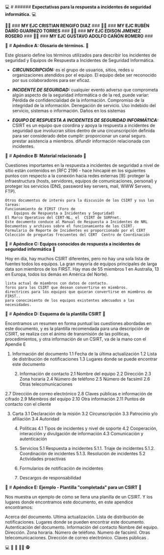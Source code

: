 :computer: # ###### **Expectativas para la respuesta a incidentes de seguridad informática.** :computer:

:policeman: ### **MY EJC CRISTIAN RENGIFO DIAZ** ###
:policeman: ### **MY EJC RUBÉN DARÍO GUARNIZO TORRES** ###
:policeman: ### **MY EJC EDISON JIMENEZ ROSERO** ###
:policeman: ### **MY EJC GUSTAVO ADOLFO CAÑÓN ROMERO** ###


:scroll: # **Apéndice A: Glosario de términos.** :scroll:


Este glosario define los términos utilizados para describir los incidentes de seguridad y Equipos de Respuesta a Incidentes de Seguridad Informática. 

+ ***CIRCUNSCRIPCIÓN:*** es el grupo de usuarios, sitios, redes u organizaciones atendidos por el equipo.  El
      equipo debe ser reconocido por sus colaboradores para ser eficaz.

+ ***INCIDENTE DE SEGURIDAD:*** cualquier evento adverso que comprometa algún aspecto de la seguridad informática o de la red, puede variar: 
	Pérdida de confidencialidad de la información.
  	Compromiso de la integridad de la información.
 	Denegación de servicio.
 	Uso indebido del servicio, sistemas o información.
     	Daños en los sistemas

+ ***EQUIPO DE RESPUESTA A INCIDENTES DE SEGURIDAD INFORMÁTICA:*** CSIRT es un equipo que coordina y apoya la respuesta a incidentes de seguridad que involucran sitios dentro de una circunscripción definida para ser considerado debe cumplir:
	proporcionar un canal seguro.
	prestar asistencia a miembros.
	difundir información relacionada con incidentes.

:scroll: # **Apéndice B: Material relacionado** :scroll:

Cuestiones importantes en la respuesta a incidentes de seguridad a nivel de sitio están contenidos en [RFC 2196 - hace hincapié en los siguientes puntos con respecto a la conexión hacia redes externas [9]: 
proteger la infraestructura (hosts, servidores, equipos de comunicaciones, personal) y proteger los servicios (DNS, password key servers, mail, WWW Servers, FTP).

	Otros documentos de interés para la discusión de los CSIRT y sus las tareas:
	Funcionamiento de FIRST (Foro de
    	Equipos de Respuesta a Incidentes y Seguridad)
	El Marco Operativo del CERT-NL, el  CSIRT de SURFnet.
	Este documento conduce al Manual de Respuesta a Incidentes de NRL
	Documentos y archivos sobre el funcionamiento de los CSIRT.
	Formulario de Reporte de Incidentes es proporcionado por el CERT
	Colección de preguntas frecuentes del CERT  Centro de Coordinación

:scroll: # **Apéndice C: Equipos conocidos de respuesta a incidentes de seguridad informática** :scroll:

Hoy en día, hay muchos CSIRT diferentes, pero no hay una sola lista de fuentes todos los equipos. La gran mayoría de  equipos principales de larga data son miembros de los FIRST. Hay mas de 55 miembros 1 en Australia, 13 en Europa, todos los demás en América del Norte).

	lista actual de miembros con datos de contacto.
	foros para los CSIRT que desean convertirse en miembros.
	directrices para los equipos que quieran convertirse en miembros de FIRST..
	para conocimiento de los equipos existentes adecuados a las necesidades.

:scroll: # **Apéndice D: Esquema de la plantilla CSIRT** :scroll:

Encontramos un resumen en forma puntual las cuestiones abordadas en este documento, y es la plantilla recomendada para una descripción de CSIRT, se realiza con el ánimo de transmisión de las políticas, procedimientos, y otra información de un CSIRT, va de la mano con el Apendie E


1. Información del documento
      1.1 Fecha de la última actualización
      1.2 Lista de distribución de notificaciones
      1.3 Lugares donde se puede encontrar este documento

      2. Información de contacto
      2.1 Nombre del equipo
      2.2 Dirección
      2.3 Zona horaria
      2.4 Número de teléfono
      2.5 Número de facsímil
      2.6 Otras telecomunicaciones

 2.7 Dirección de correo electrónico
      2.8 Claves públicas e información de cifrado
      2.9 Miembros del equipo
      2.10 Otra información
      2.11 Puntos de contacto con el cliente

3. Carta
      3.1 Declaración de la misión
      3.2 Circunscripción
      3.3 Patrocinio y/o afiliación
      3.4 Autoridad

      4. Políticas
      4.1 Tipos de incidentes y nivel de soporte
      4.2 Cooperación, interacción y divulgación de información
      4.3 Comunicación y autenticación

      5. Servicios
      5.1 Respuesta a incidentes
           5.1.1. Triaje de incidentes
           5.1.2. Coordinación de incidentes
           5.1.3. Resolución de incidentes
      5.2 Actividades proactivas

      6. Formularios de notificación de incidentes
      7. Descargos de responsabilidad

:scroll: # **Apéndice E: Ejemplo - Plantilla "completada" para un CSIRT** :scroll:


Nos muestra un ejemplo de cómo se llena una planilla de un CSIRT. Y los lugares donde encontramos este documento, en este apendice encontramos: 

Acerca del documento.
Ultima actualización.
Lista de distribución de notificaciones.
Lugares donde se pueden encontrar este documento.
Autenticación del documento.
Información del contacto 
Nombre del equipo.
Dirección.
Zona horaria.
Número de teléfono.
Numero de facsímil.
Otras telecomunicaciones.
Dirección de correo electrónico.
Claves públicas .

:computer:
:mag_right:
:scroll:
:policeman:
:detective:
